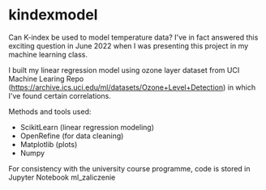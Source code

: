 # kindexmodel
Can K-index be used to model temperature data? 
I've in fact answered this exciting question in June 2022 when I was presenting this project in my machine learning class.

I built my linear regression model using ozone layer dataset from UCI Machine Learing Repo (https://archive.ics.uci.edu/ml/datasets/Ozone+Level+Detection) in which I've found certain correlations. 

Methods and tools used:
- ScikitLearn (linear regression modeling)
- OpenRefine (for data cleaning)
- Matplotlib (plots)
- Numpy

For consistency with the university course programme, code is stored in Jupyter Notebook ml_zaliczenie
